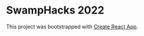 # SwampHacks 2022

This project was bootstrapped with [Create React App](https://github.com/facebook/create-react-app).
